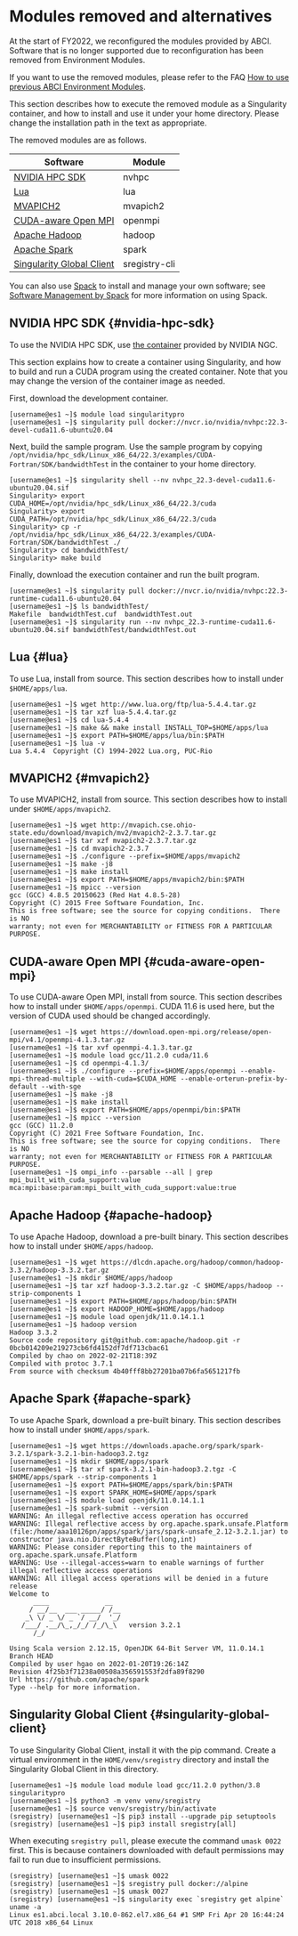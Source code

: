 
# Modules removed and alternatives

At the start of FY2022, we reconfigured the modules provided by ABCI.
Software that is no longer supported due to reconfiguration has been removed from Environment Modules.

If you want to use the removed modules, please refer to the FAQ [How to use previous ABCI Environment Modules](../faq.md#q-how-to-use-previous-abci-environment-modules).

This section describes how to execute the removed module as a Singularity container, and how to install and use it under your home directory.
Please change the installation path in the text as appropriate.

The removed modules are as follows.

| Software                                                | Module        |
| ------------------------------------------------------- | ------------- |
| [NVIDIA HPC SDK](#nvidia-hpc-sdk)                       | nvhpc         |
| [Lua](#lua)                                             | lua           |
| [MVAPICH2](#mvapich2)                                   | mvapich2      |
| [CUDA-aware Open MPI](#cuda-aware-open-mpi)             | openmpi       |
| [Apache Hadoop](#apache-hadoop)                         | hadoop        |
| [Apache Spark](#apache-spark)                           | spark         |
| [Singularity Global Client](#singularity-global-client) | sregistry-cli |

You can also use [Spack](https://spack.io) to install and manage your own software; see [Software Management by Spack](spack.md) for more information on using Spack.

## NVIDIA HPC SDK {#nvidia-hpc-sdk}

To use the NVIDIA HPC SDK, use [the container](https://catalog.ngc.nvidia.com/orgs/nvidia/containers/nvhpc) provided by NVIDIA NGC.

This section explains how to create a container using Singularity, and how to build and run a CUDA program using the created container.
Note that you may change the version of the container image as needed.

First, download the development container.

```
[username@es1 ~]$ module load singularitypro
[username@es1 ~]$ singularity pull docker://nvcr.io/nvidia/nvhpc:22.3-devel-cuda11.6-ubuntu20.04
```

Next, build the sample program.
Use the sample program by copying `/opt/nvidia/hpc_sdk/Linux_x86_64/22.3/examples/CUDA-Fortran/SDK/bandwidthTest` in the container to your home directory.

```
[username@es1 ~]$ singularity shell --nv nvhpc_22.3-devel-cuda11.6-ubuntu20.04.sif
Singularity> export CUDA_HOME=/opt/nvidia/hpc_sdk/Linux_x86_64/22.3/cuda
Singularity> export CUDA_PATH=/opt/nvidia/hpc_sdk/Linux_x86_64/22.3/cuda
Singularity> cp -r /opt/nvidia/hpc_sdk/Linux_x86_64/22.3/examples/CUDA-Fortran/SDK/bandwidthTest ./
Singularity> cd bandwidthTest/
Singularity> make build
```

Finally, download the execution container and run the built program.

```
[username@es1 ~]$ singularity pull docker://nvcr.io/nvidia/nvhpc:22.3-runtime-cuda11.6-ubuntu20.04
[username@es1 ~]$ ls bandwidthTest/
Makefile  bandwidthTest.cuf  bandwidthTest.out
[username@es1 ~]$ singularity run --nv nvhpc_22.3-runtime-cuda11.6-ubuntu20.04.sif bandwidthTest/bandwidthTest.out
```

## Lua {#lua}

To use Lua, install from source.
This section describes how to install under `$HOME/apps/lua`.

```
[username@es1 ~]$ wget http://www.lua.org/ftp/lua-5.4.4.tar.gz
[username@es1 ~]$ tar xzf lua-5.4.4.tar.gz
[username@es1 ~]$ cd lua-5.4.4
[username@es1 ~]$ make && make install INSTALL_TOP=$HOME/apps/lua
[username@es1 ~]$ export PATH=$HOME/apps/lua/bin:$PATH
[username@es1 ~]$ lua -v
Lua 5.4.4  Copyright (C) 1994-2022 Lua.org, PUC-Rio
```

## MVAPICH2 {#mvapich2}

To use MVAPICH2, install from source.
This section describes how to install under `$HOME/apps/mvapich2`.

```
[username@es1 ~]$ wget http://mvapich.cse.ohio-state.edu/download/mvapich/mv2/mvapich2-2.3.7.tar.gz
[username@es1 ~]$ tar xzf mvapich2-2.3.7.tar.gz
[username@es1 ~]$ cd mvapich2-2.3.7
[username@es1 ~]$ ./configure --prefix=$HOME/apps/mvapich2
[username@es1 ~]$ make -j8
[username@es1 ~]$ make install
[username@es1 ~]$ export PATH=$HOME/apps/mvapich2/bin:$PATH
[username@es1 ~]$ mpicc --version
gcc (GCC) 4.8.5 20150623 (Red Hat 4.8.5-28)
Copyright (C) 2015 Free Software Foundation, Inc.
This is free software; see the source for copying conditions.  There is NO
warranty; not even for MERCHANTABILITY or FITNESS FOR A PARTICULAR PURPOSE.
```

## CUDA-aware Open MPI {#cuda-aware-open-mpi}

To use CUDA-aware Open MPI, install from source.
This section describes how to install under `$HOME/apps/openmpi`.
CUDA 11.6 is used here, but the version of CUDA used should be changed accordingly.

```
[username@es1 ~]$ wget https://download.open-mpi.org/release/open-mpi/v4.1/openmpi-4.1.3.tar.gz
[username@es1 ~]$ tar xvf openmpi-4.1.3.tar.gz
[username@es1 ~]$ module load gcc/11.2.0 cuda/11.6
[username@es1 ~]$ cd openmpi-4.1.3/
[username@es1 ~]$ ./configure --prefix=$HOME/apps/openmpi --enable-mpi-thread-multiple --with-cuda=$CUDA_HOME --enable-orterun-prefix-by-default --with-sge
[username@es1 ~]$ make -j8
[username@es1 ~]$ make install
[username@es1 ~]$ export PATH=$HOME/apps/openmpi/bin:$PATH
[username@es1 ~]$ mpicc --version
gcc (GCC) 11.2.0
Copyright (C) 2021 Free Software Foundation, Inc.
This is free software; see the source for copying conditions.  There is NO
warranty; not even for MERCHANTABILITY or FITNESS FOR A PARTICULAR PURPOSE.
[username@es1 ~]$ ompi_info --parsable --all | grep mpi_built_with_cuda_support:value
mca:mpi:base:param:mpi_built_with_cuda_support:value:true
```

## Apache Hadoop {#apache-hadoop}

To use Apache Hadoop, download a pre-built binary.
This section describes how to install under `$HOME/apps/hadoop`.

```
[username@es1 ~]$ wget https://dlcdn.apache.org/hadoop/common/hadoop-3.3.2/hadoop-3.3.2.tar.gz
[username@es1 ~]$ mkdir $HOME/apps/hadoop
[username@es1 ~]$ tar xzf hadoop-3.3.2.tar.gz -C $HOME/apps/hadoop --strip-components 1
[username@es1 ~]$ export PATH=$HOME/apps/hadoop/bin:$PATH
[username@es1 ~]$ export HADOOP_HOME=$HOME/apps/hadoop
[username@es1 ~]$ module load openjdk/11.0.14.1.1
[username@es1 ~]$ hadoop version
Hadoop 3.3.2
Source code repository git@github.com:apache/hadoop.git -r 0bcb014209e219273cb6fd4152df7df713cbac61
Compiled by chao on 2022-02-21T18:39Z
Compiled with protoc 3.7.1
From source with checksum 4b40fff8bb27201ba07b6fa5651217fb
```


## Apache Spark {#apache-spark}

To use Apache Spark, download a pre-built binary.
This section describes how to install under `$HOME/apps/spark`.

```
[username@es1 ~]$ wget https://downloads.apache.org/spark/spark-3.2.1/spark-3.2.1-bin-hadoop3.2.tgz
[username@es1 ~]$ mkdir $HOME/apps/spark
[username@es1 ~]$ tar xf spark-3.2.1-bin-hadoop3.2.tgz -C $HOME/apps/spark --strip-components 1
[username@es1 ~]$ export PATH=$HOME/apps/spark/bin:$PATH
[username@es1 ~]$ export SPARK_HOME=$HOME/apps/spark
[username@es1 ~]$ module load openjdk/11.0.14.1.1
[username@es1 ~]$ spark-submit --version
WARNING: An illegal reflective access operation has occurred
WARNING: Illegal reflective access by org.apache.spark.unsafe.Platform (file:/home/aaa10126pn/apps/spark/jars/spark-unsafe_2.12-3.2.1.jar) to constructor java.nio.DirectByteBuffer(long,int)
WARNING: Please consider reporting this to the maintainers of org.apache.spark.unsafe.Platform
WARNING: Use --illegal-access=warn to enable warnings of further illegal reflective access operations
WARNING: All illegal access operations will be denied in a future release
Welcome to
      ____              __
     / __/__  ___ _____/ /__
    _\ \/ _ \/ _ `/ __/  '_/
   /___/ .__/\_,_/_/ /_/\_\   version 3.2.1
      /_/
                        
Using Scala version 2.12.15, OpenJDK 64-Bit Server VM, 11.0.14.1
Branch HEAD
Compiled by user hgao on 2022-01-20T19:26:14Z
Revision 4f25b3f71238a00508a356591553f2dfa89f8290
Url https://github.com/apache/spark
Type --help for more information.
```

## Singularity Global Client {#singularity-global-client}

To use Singularity Global Client, install it with the pip command.
Create a virtual environment in the `HOME/venv/sregistry` directory and install the Singularity Global Client in this directory.

```
[username@es1 ~]$ module load module load gcc/11.2.0 python/3.8 singularitypro
[username@es1 ~]$ python3 -m venv venv/sregistry
[username@es1 ~]$ source venv/sregistry/bin/activate
(sregistry) [username@es1 ~]$ pip3 install --upgrade pip setuptools
(sregistry) [username@es1 ~]$ pip3 install sregistry[all]
```

When executing `sregistry pull`, please execute the command `umask 0022` first.
This is because containers downloaded with default permissions may fail to run due to insufficient permissions.

```
(sregistry) [username@es1 ~]$ umask 0022
(sregistry) [username@es1 ~]$ sregistry pull docker://alpine
(sregistry) [username@es1 ~]$ umask 0027
(sregistry) [username@es1 ~]$ singularity exec `sregistry get alpine` uname -a
Linux es1.abci.local 3.10.0-862.el7.x86_64 #1 SMP Fri Apr 20 16:44:24 UTC 2018 x86_64 Linux
```


